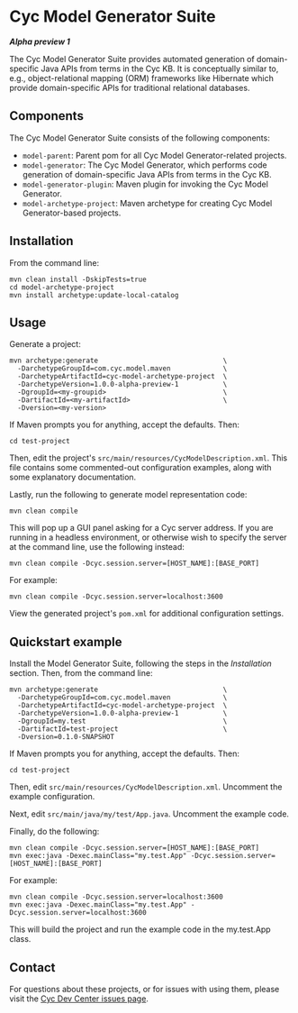 Cyc Model Generator Suite
=========================

**_Alpha preview 1_**

The Cyc Model Generator Suite provides automated generation of domain-specific Java APIs from terms
in the Cyc KB. It is conceptually similar to, e.g., object-relational mapping (ORM) frameworks like
Hibernate which provide domain-specific APIs for traditional relational databases.


Components
----------

The Cyc Model Generator Suite consists of the following components:

* `model-parent`:            Parent pom for all Cyc Model Generator-related projects.
* `model-generator`:         The Cyc Model Generator, which performs code generation of
   domain-specific Java APIs from terms in the Cyc KB.
* `model-generator-plugin`:  Maven plugin for invoking the Cyc Model Generator.
* `model-archetype-project`: Maven archetype for creating Cyc Model Generator-based projects.


Installation
------------

From the command line:

    mvn clean install -DskipTests=true
    cd model-archetype-project
    mvn install archetype:update-local-catalog


Usage
-----

Generate a project:

    mvn archetype:generate                               \
      -DarchetypeGroupId=com.cyc.model.maven             \
      -DarchetypeArtifactId=cyc-model-archetype-project  \
      -DarchetypeVersion=1.0.0-alpha-preview-1           \
      -DgroupId=<my-groupid>                             \
      -DartifactId=<my-artifactId>                       \
      -Dversion=<my-version>

If Maven prompts you for anything, accept the defaults. Then:

    cd test-project

Then, edit the project's `src/main/resources/CycModelDescription.xml`. This file contains some
commented-out configuration examples, along with some explanatory documentation.

Lastly, run the following to generate model representation code:

    mvn clean compile

This will pop up a GUI panel asking for a Cyc server address. If you are running in a headless
environment, or otherwise wish to specify the server at the command line, use the following instead:

    mvn clean compile -Dcyc.session.server=[HOST_NAME]:[BASE_PORT]

For example:

    mvn clean compile -Dcyc.session.server=localhost:3600

View the generated project's `pom.xml` for additional configuration settings.


Quickstart example
------------------

Install the Model Generator Suite, following the steps in the _Installation_ section. Then, from the
command line:

    mvn archetype:generate                               \
      -DarchetypeGroupId=com.cyc.model.maven             \
      -DarchetypeArtifactId=cyc-model-archetype-project  \
      -DarchetypeVersion=1.0.0-alpha-preview-1           \
      -DgroupId=my.test                                  \
      -DartifactId=test-project                          \
      -Dversion=0.1.0-SNAPSHOT

If Maven prompts you for anything, accept the defaults. Then:

    cd test-project

Then, edit `src/main/resources/CycModelDescription.xml`. Uncomment the example configuration.

Next, edit `src/main/java/my/test/App.java`. Uncomment the example code.

Finally, do the following:

    mvn clean compile -Dcyc.session.server=[HOST_NAME]:[BASE_PORT]
    mvn exec:java -Dexec.mainClass="my.test.App" -Dcyc.session.server=[HOST_NAME]:[BASE_PORT]

For example:

    mvn clean compile -Dcyc.session.server=localhost:3600
    mvn exec:java -Dexec.mainClass="my.test.App" -Dcyc.session.server=localhost:3600

This will build the project and run the example code in the my.test.App class.


Contact
-------

For questions about these projects, or for issues with using them, please visit the
[Cyc Dev Center issues page](http://dev.cyc.com/issues/).
